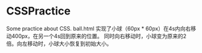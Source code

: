 # CSSPractice
Some practice about CSS.
ball.html 
实现了小球（60px * 60px）在4s内向右移动400px，在另一个4s回到原来的位置。
同时向右移动时，小球变为原来的2倍。向左移动时，小球大小恢复到初始大小。
